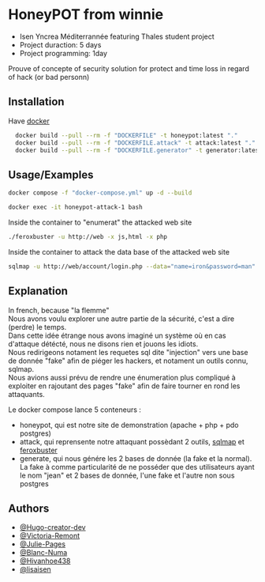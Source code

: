 # HoneyPOT from winnie
- Isen Yncrea Méditerrannée featuring Thales student project  
- Project duraction: 5 days 
- Project programming: 1day

Prouve of concepte of security solution for protect and time loss in regard of hack (or bad personn)


## Installation

Have [docker](https://docs.docker.com/engine/install/)

```bash
  docker build --pull --rm -f "DOCKERFILE" -t honeypot:latest "."
  docker build --pull --rm -f "DOCKERFILE.attack" -t attack:latest "."
  docker build --pull --rm -f "DOCKERFILE.generator" -t generator:latest "."
```
    
## Usage/Examples

```bash
docker compose -f "docker-compose.yml" up -d --build
```
```bash
docker exec -it honeypot-attack-1 bash
```
Inside the container to "enumerat" the attacked web site
```bash
./feroxbuster -u http://web -x js,html -x php
```
Inside the container to attack the data base of the attacked web site
```bash
sqlmap -u http://web/account/login.php --data="name=iron&password=man" --method POST --dump
```


## Explanation
In french, because "la flemme"  
Nous avons voulu explorer une autre partie de la sécurité, c'est a dire (perdre) le temps.  
Dans cette idée étrange nous avons imaginé un système où en cas d'attaque détécté, nous ne disons rien et jouons les idiots.  
Nous redirigeons notament les requetes sql dite "injection" vers une base de donnée "fake" afin de piéger les hackers, et notament un outils connu, sqlmap.  
Nous avions aussi prévu de rendre une énumeration plus compliqué à exploiter en rajoutant des pages "fake" afin de faire tourner en rond les attaquants.

Le docker compose lance 5 conteneurs :
- honeypot, qui est notre site de demonstration (apache + php + pdo postgres)
- attack, qui reprensente notre attaquant possèdant 2 outils, [sqlmap](https://sqlmap.org/) et [feroxbuster](https://github.com/epi052/feroxbuster)
- generate, qui nous génére les 2 bases de donnée (la fake et la normal). La fake à comme particularité de ne posséder que des utilisateurs ayant le nom "jean"
et 2 bases de donnée, l'une fake et l'autre non sous postgres 


## Authors

- [@Hugo-creator-dev](https://github.com/Hugo-creator-dev)
- [@Victoria-Remont](https://github.com/Victoria-Remont)
- [@Julie-Pages](https://github.com/Julie-Pages)
- [@Blanc-Numa](https://github.com/Blanc-Numa)
- [@Hivanhoe438](https://github.com/Hivanhoe438)
- [@lisaisen](https://github.com/lisaisen)
